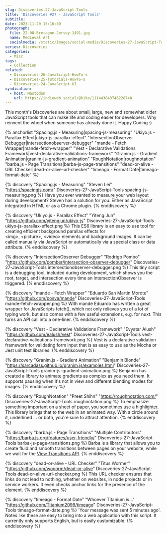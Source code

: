 ```yaml
---
slug: Discoveries-27-JavaScript-Tools
title: 'Discoveries #27 - JavaScript Tools'
subtitle:
date: 2023-11-20 15:16:39
photograph:
  file: 22-08-Bretagne-Jersey-1491.jpg
  name: Medieval Art
  socialmedia: /static/images/social-media/Discoveries-27-JavaScript-Tools.png
series: Discoveries
categories:
  - Misc
tags:
  - Collection
related:
  - Discoveries-26-JavaScript-HowTo-s
  - Discoveries-25-Tutorials-HowTo-s
  - Discoveries-24-JavaScript-UI
syndication:
  - host: Mastodon
    url: https://indieweb.social/@kiko/111443843746228740
---
```


This month&#39;s Discoveries are about small, large, new and somewhat older JavaScript tools that can make life and coding easier for developers. Why reinvent the wheel when someone has already done it. Happy Coding :)

{% anchorlist 
  "Spacing.js - Measuring|spacing-js-measuring"
  "Ukiyo.js - Parallax Effect|ukiyo-js-parallax-effect"
  "IntersectionObserver Debugger|intersectionobserver-debugger"
  "mande - Fetch Wrapper|mande-fetch-wrapper"
  "Vest - Declarative Validations Framework|vest-declarative-validations-framework"
  "Granim.js - Gradient Animation|granim-js-gradient-animation"
  "RoughNotation|roughnotation"
  "barba.js - Page Transitions|barba-js-page-transitions"
  "dead-or-alive - URL Checker|dead-or-alive-url-checker"
  "timeago - Format Date|timeago-format-date"
%}

<!-- more -->

{% discovery "Spacing.js - Measuring" "Steven Lei" "https://spacingjs.com/" Discoveries-27-JavaScript-Tools spacing-js-measuring.png %}
Have you ever wanted to measure your web layout during development? Steven has a solution for you. Either as JavaScript integrated in HTML or as a Chrome plugin.
{% enddiscovery %}

{% discovery "Ukiyo.js - Parallax Effect" "Yiteng Jun" "https://github.com/yitengjun/ukiyo-js" Discoveries-27-JavaScript-Tools ukiyo-js-parallax-effect.png %}
This ES6 library is an easy to use tool for creating efficient background parallax effects for &lt;img&gt;, &lt;picture&gt;, &lt;video&gt; elements and background images. It can be called manually via JavaScript or automatically via a special class or data attribute.
{% enddiscovery %}

{% discovery "IntersectionObserver Debugger" "Rodrigo Pombo" "https://github.com/pomber/intersection-observer-debugger" Discoveries-27-JavaScript-Tools intersectionobserver-debugger.png %}
This tiny script is a debugging tool, included during development, which shows you the root, target, and intersection every time an IntersectionObserver is triggered.
{% enddiscovery %}

{% discovery "mande - Fetch Wrapper" "Eduardo San Martin Morote" "https://github.com/posva/mande" Discoveries-27-JavaScript-Tools mande-fetch-wrapper.png %}
With mande Eduardo has written a great wrapper for JavaScripts fetch(), which not only relieves you of a lot of typing work, but also comes with a few useful extensions, e.g. for nuxt. This turns an API call into a one-liner.
{% enddiscovery %}

{% discovery "Vest - Declarative Validations Framework" "Evyatar Alush" "https://github.com/ealush/vest" Discoveries-27-JavaScript-Tools vest-declarative-validations-framework.png %}
Vest is a declarative validation framework for validating form input that is as easy to use as the Mocha or Jest unit test libraries.
{% enddiscovery %}

{% discovery "Granim.js - Gradient Animation" "Benjamin Blonde" "https://sarcadass.github.io/granim.js/examples.html" Discoveries-27-JavaScript-Tools granim-js-gradient-animation.png %}
Benjamin has created a library to animate gradients as complex as you need them. It supports pausing when it&#39;s not in view and different blending modes for images.
{% enddiscovery %}

{% discovery "RoughNotation" "Preet Shihn" "https://roughnotation.com/" Discoveries-27-JavaScript-Tools roughnotation.png %}
To emphasize something important on a sheet of paper, you sometimes use a highlighter. This library brings that to the web in an animated way. With a circle around it, underlined ... or both, you&#39;re sure to attract attention.
{% enddiscovery %}

{% discovery "barba.js - Page Transitions" "Multiple Contributors" "https://barba.js.org/features/user-friendly/" Discoveries-27-JavaScript-Tools barba-js-page-transitions.png %}
Barba is a library that allows you to create fluid and smooth transitions between pages on your website, while we wait for the [View Transitions API](https://caniuse.com/?search=View+Transitions+API).
{% enddiscovery %}

{% discovery "dead-or-alive - URL Checker" "Titus Wormer" "https://github.com/wooorm/dead-or-alive" Discoveries-27-JavaScript-Tools dead-or-alive-url-checker.png %}
This URL checker ensures that links do not lead to nothing, whether on websites, in node projects or in service workers. It even checks anchor links for the presence of the element.
{% enddiscovery %}

{% discovery "timeago - Format Date" "Whoever Titanium is..." "https://github.com/Titanium2099/timeago" Discoveries-27-JavaScript-Tools timeago-format-date.png %}
&#39;Your message was sent 5 minutes ago&#39;. Notes like these are easy to bring into a web application with this script. It currently only supports English, but is easily customizable.
{% enddiscovery %}
